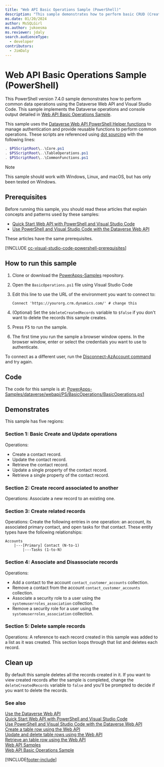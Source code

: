 ```yaml
---
title: "Web API Basic Operations Sample (PowerShell)"
description: "This sample demonstrates how to perform basic CRUD (Create, Retrieve, Update, and Delete) and association and dissociation operations on Microsoft Dataverse table rows, using the Dataverse Web API with PowerShell and Visual Studio Code."
ms.date: 01/20/2024
author: MsSQLGirl
ms.author: jukoesma
ms.reviewer: jdaly
search.audienceType: 
  - developer
contributors: 
  - JimDaly
---
```


# Web API Basic Operations Sample (PowerShell)

This PowerShell version 7.4.0 sample demonstrates how to perform common data operations using the Dataverse Web API and Visual Studio Code. This sample implements the Dataverse operations and console output detailed in [Web API Basic Operations Sample](../web-api-basic-operations-sample.md).

This sample uses the [Dataverse Web API PowerShell Helper functions](https://github.com/microsoft/PowerApps-Samples/blob/master/dataverse/webapi/PS/README.md) to manage authentication and provide reusable functions to perform common operations. These scripts are referenced using [dot sourcing](/powershell/module/microsoft.powershell.core/about/about_scripts#script-scope-and-dot-sourcing) with the following lines:

```powershell
. $PSScriptRoot\..\Core.ps1
. $PSScriptRoot\..\TableOperations.ps1
. $PSScriptRoot\..\CommonFunctions.ps1
```

> [!NOTE]
> This sample should work with Windows, Linux, and macOS, but has only been tested on Windows.
  
## Prerequisites

Before running this sample, you should read these articles that explain concepts and patterns used by these samples:

- [Quick Start Web API with PowerShell and Visual Studio Code](../quick-start-ps.md)
- [Use PowerShell and Visual Studio Code with the Dataverse Web API](../use-ps-and-vscode-web-api.md)

These articles have the same prerequisites.

[!INCLUDE [cc-visual-studio-code-powershell-prerequisites](../../includes/cc-visual-studio-code-powershell-prerequisites.md)]
  
## How to run this sample

1. Clone or download the [PowerApps-Samples](https://github.com/microsoft/PowerApps-Samples) repository.
1. Open the `BasicOperations.ps1` file using Visual Studio Code
1. Edit this line to use the URL of the environment you want to connect to:

   `Connect 'https://yourorg.crm.dynamics.com/' # change this`

1. (Optional) Set the `$deleteCreatedRecords` variable to `$false` if you don't want to delete the records this sample creates.
1. Press <kbd>F5</kbd> to run the sample.
1. The first time you run the sample a browser window opens. In the browser window, enter or select the credentials you want to use to authenticate.

To connect as a different user, run the [Disconnect-AzAccount command](/powershell/module/az.accounts/disconnect-azaccount) and try again.

## Code

The code for this sample is at: [PowerApps-Samples/dataverse/webapi/PS/BasicOperations/BasicOperations.ps1](https://github.com/microsoft/PowerApps-Samples/blob/master/dataverse/webapi/PS/BasicOperations/BasicOperations.ps1)

## Demonstrates

This sample has five regions:

### Section 1: Basic Create and Update operations

Operations:

- Create a contact record.
- Update the contact record.
- Retrieve the contact record.
- Update a single property of the contact record.
- Retrieve a single property of the contact record.

### Section 2: Create record associated to another

Operations: Associate a new record to an existing one.

### Section 3: Create related records

Operations: Create the following entries in one operation: an account, its associated primary contact, and open tasks for that contact.  These entity types have the following relationships:

```
Accounts
    |---[Primary] Contact (N-to-1)
        |---Tasks (1-to-N)
```

### Section 4: Associate and Disassociate records

Operations:

- Add a contact to the account `contact_customer_accounts` collection.
- Remove a contact from the account `contact_customer_accounts` collection.
- Associate a security role to a user using the `systemuserroles_association` collection.
- Remove a security role for a user using the `systemuserroles_association` collection.

### Section 5: Delete sample records

Operations: A reference to each record created in this sample was added to a list as it was created. This section loops through that list and deletes each record.

## Clean up

By default this sample deletes all the records created in it. If you want to view created records after the sample is completed, change the `deleteCreatedRecords` variable to `false` and you'll be prompted to decide if you want to delete the records.

### See also

[Use the Dataverse Web API](../overview.md)   
[Quick Start Web API with PowerShell and Visual Studio Code](../quick-start-ps.md)   
[Use PowerShell and Visual Studio Code with the Dataverse Web API](../use-ps-and-vscode-web-api.md)   
[Create a table row using the Web API](../create-entity-web-api.md)   
[Update and delete table rows using the Web API](../update-delete-entities-using-web-api.md)   
[Retrieve an table row using the Web API](../retrieve-entity-using-web-api.md)   
[Web API Samples](../web-api-samples.md)   
[Web API Basic Operations Sample](../web-api-basic-operations-sample.md)   

[!INCLUDE[footer-include](../../../../includes/footer-banner.md)]
